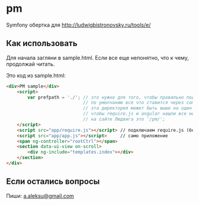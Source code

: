 # pm
Symfony обертка для http://ludwigbistronovsky.ru/tools/e/

Как использовать
-----

Для начала загляни в sample.html. Если все еще непонятно, что к чему, продолжай читать.

Это код из sample.html:

```html
<div>PM sample</div>
    <script>
        var prefpath = './'; // это нужно для того, чтобы правильно подгружались темплейты и все такое
                             // по умолчанию все что ставится через composer кладется в директорию vendor
                             // эта директория может быть выше на один уровень чем корень хоста
                             // чтобы require.js и angular нашли все необходимые файлы, нужно определить префикс пути до них
                             // на сайте Людвига это '/pm/';
    </script>
    <script src="app/require.js"></script> // подключаем require.js (без него была каша из подключаемых js-ников)
    <script src="app/app.js"></script>     // само приложение
    <span ng-controller="rootCtrl"></span>
    <section data-ui-view on-scroll>
        <div ng-include="templates.index"></div>
    </section>
</div>
```

Если остались вопросы
---------------------

Пиши: a.aleksu@gmail.com
